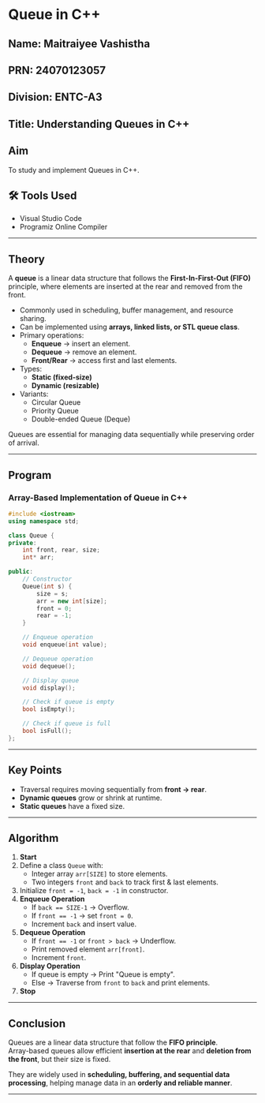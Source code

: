 # Queue in C++

## Name: Maitraiyee Vashistha
## PRN: 24070123057
## Division: ENTC-A3
## Title: Understanding Queues in C++


## Aim  
To study and implement Queues in C++.

## 🛠 Tools Used  
- Visual Studio Code  
- Programiz Online Compiler  

---

## Theory  

A **queue** is a linear data structure that follows the **First-In-First-Out (FIFO)** principle, where elements are inserted at the rear and removed from the front.  

- Commonly used in scheduling, buffer management, and resource sharing.  
- Can be implemented using **arrays, linked lists, or STL queue class**.  
- Primary operations:  
  - **Enqueue** → insert an element.  
  - **Dequeue** → remove an element.  
  - **Front/Rear** → access first and last elements.  
- Types:  
  - **Static (fixed-size)**  
  - **Dynamic (resizable)**  
- Variants:  
  - Circular Queue  
  - Priority Queue  
  - Double-ended Queue (Deque)  

Queues are essential for managing data sequentially while preserving order of arrival.  

---

## Program  

### Array-Based Implementation of Queue in C++  

```cpp
#include <iostream>
using namespace std;

class Queue {
private:
    int front, rear, size;
    int* arr;

public:
    // Constructor
    Queue(int s) {
        size = s;
        arr = new int[size];
        front = 0;
        rear = -1;
    }

    // Enqueue operation
    void enqueue(int value);

    // Dequeue operation
    void dequeue();

    // Display queue
    void display();

    // Check if queue is empty
    bool isEmpty();

    // Check if queue is full
    bool isFull();
};
```

---

## Key Points  

- Traversal requires moving sequentially from **front → rear**.  
- **Dynamic queues** grow or shrink at runtime.  
- **Static queues** have a fixed size.  

---

## Algorithm  

1. **Start**  
2. Define a class `Queue` with:  
   - Integer array `arr[SIZE]` to store elements.  
   - Two integers `front` and `back` to track first & last elements.  
3. Initialize `front = -1`, `back = -1` in constructor.  
4. **Enqueue Operation**  
   - If `back == SIZE-1` → Overflow.  
   - If `front == -1` → set `front = 0`.  
   - Increment `back` and insert value.  
5. **Dequeue Operation**  
   - If `front == -1` or `front > back` → Underflow.  
   - Print removed element `arr[front]`.  
   - Increment `front`.  
6. **Display Operation**  
   - If queue is empty → Print "Queue is empty".  
   - Else → Traverse from `front` to `back` and print elements.  
7. **Stop**  

---

## Conclusion  

Queues are a linear data structure that follow the **FIFO principle**.  
Array-based queues allow efficient **insertion at the rear** and **deletion from the front**, but their size is fixed.  

They are widely used in **scheduling, buffering, and sequential data processing**, helping manage data in an **orderly and reliable manner**.  

---
